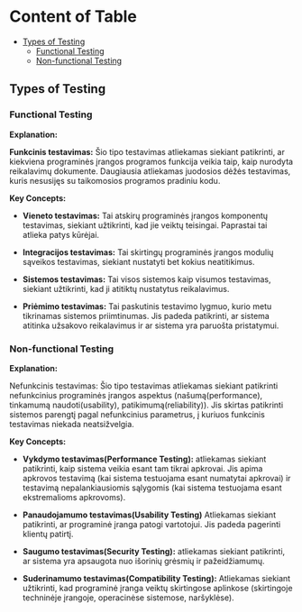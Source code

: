 # Content of Table

- [Types of Testing](#types-of-testing)
  - [Functional Testing](#functional-testing)
  - [Non-functional Testing](#non-functional-testing)

## Types of Testing

### Functional Testing

**Explanation:**

**Funkcinis testavimas:** Šio tipo testavimas atliekamas siekiant patikrinti, ar kiekviena programinės įrangos programos funkcija veikia taip, kaip nurodyta reikalavimų dokumente. Daugiausia atliekamas juodosios dėžės testavimas, kuris nesusijęs su taikomosios programos pradiniu kodu.

**Key Concepts:**

- **Vieneto testavimas:** Tai atskirų programinės įrangos komponentų testavimas, siekiant užtikrinti, kad jie veiktų teisingai. Paprastai tai atlieka patys kūrėjai.

- **Integracijos testavimas:** Tai skirtingų programinės įrangos modulių sąveikos testavimas, siekiant nustatyti bet kokius neatitikimus.

- **Sistemos testavimas:** Tai visos sistemos kaip visumos testavimas, siekiant užtikrinti, kad ji atitiktų nustatytus reikalavimus.

- **Priėmimo testavimas:** Tai paskutinis testavimo lygmuo, kurio metu tikrinamas sistemos priimtinumas. Jis padeda patikrinti, ar sistema atitinka užsakovo reikalavimus ir ar sistema yra paruošta pristatymui.

### Non-functional Testing

**Explanation:**

Nefunkcinis testavimas: Šio tipo testavimas atliekamas siekiant patikrinti nefunkcinius programinės įrangos aspektus (našumą(performance), tinkamumą naudoti(usability), patikimumą(reliability)). Jis skirtas patikrinti sistemos parengtį pagal nefunkcinius parametrus, į kuriuos funkcinis testavimas niekada neatsižvelgia.

**Key Concepts:**

- **Vykdymo testavimas(Performance Testing):** atliekamas siekiant patikrinti, kaip sistema veikia esant tam tikrai apkrovai. Jis apima apkrovos testavimą (kai sistema testuojama esant numatytai apkrovai) ir testavimą nepalankiausiomis sąlygomis (kai sistema testuojama esant ekstremalioms apkrovoms).

- **Panaudojamumo testavimas(Usability Testing)** Atliekamas siekiant patikrinti, ar programinė įranga patogi vartotojui. Jis padeda pagerinti klientų patirtį.

- **Saugumo testavimas(Security Testing):** atliekamas siekiant patikrinti, ar sistema yra apsaugota nuo išorinių grėsmių ir pažeidžiamumų.

- **Suderinamumo testavimas(Compatibility Testing):** Atliekamas siekiant užtikrinti, kad programinė įranga veiktų skirtingose aplinkose (skirtingoje techninėje įrangoje, operacinėse sistemose, naršyklėse).
